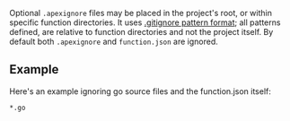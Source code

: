 
Optional `.apexignore` files may be placed in the project's root, or within specific function directories. It uses [.gitignore pattern format](https://git-scm.com/docs/gitignore#_pattern_format); all patterns defined, are relative to function directories and not the project itself. By default both `.apexignore` and `function.json` are ignored.

## Example

Here's an example ignoring go source files and the function.json itself:

```
*.go
```
